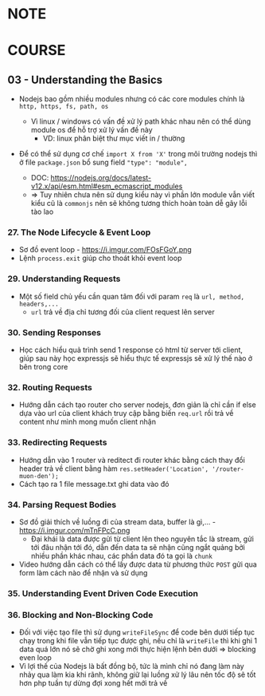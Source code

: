 # NOTE

# COURSE

## 03 - Understanding the Basics

- Nodejs bao gồm nhiều modules nhưng có các core modules chính là `http, https, fs, path, os`
  - Vì linux / windows có vấn đề xử lý path khác nhau nên có thể dùng module os để hỗ trợ xử lý vấn đề này
    - VD: linux phân biệt thư mục viết in / thường 

- Để có thể sử dụng cơ chế `import X from 'X'` trong môi trường nodejs thì ở file `package.json` bổ sung field `"type": "module",`
  - DOC: https://nodejs.org/docs/latest-v12.x/api/esm.html#esm_ecmascript_modules 
  - => Tuy nhiên chưa nên sử dụng kiểu này vì phần lớn module vẫn viết kiểu cũ là `commonjs` nên sẽ không tương thích hoàn toàn dễ gây lỗi tào lao

### 27. The Node Lifecycle & Event Loop

- Sơ đồ event loop - https://i.imgur.com/FOsFGoY.png
- Lệnh `process.exit` giúp cho thoát khỏi event loop

### 29. Understanding Requests

- Một số field chủ yếu cần quan tâm đối với param `req` là `url, method, headers,...`
  - `url` trả về địa chỉ tương đối của client request lên server

### 30. Sending Responses

- Học cách hiểu quả trình send 1 response có html từ server tới client, giúp sau này học expressjs sẽ hiểu thực tế expressjs sẽ xử lý thế nào ở bên trong core

### 32. Routing Requests

- Hướng dẫn cách tạo router cho server nodejs, đơn giản là chỉ cần if else dựa vào url của client khách truy cập bằng biến `req.url` rồi trả về content như mình mong muốn client nhận

### 33. Redirecting Requests

- Hướng dẫn vào 1 router và reditect đi router khác bằng cách thay đổi header trả về client bằng hàm `res.setHeader('Location', '/router-muon-den');`
- Cách tạo ra 1 file message.txt ghi data vào đó

### 34. Parsing Request Bodies 

- Sơ đồ giải thích về luồng đi của stream data, buffer là gì,... - https://i.imgur.com/mTnFPcC.png 
  - Đại khái là data được gửi từ client lên theo nguyên tắc là stream, gửi tới đâu nhận tới đó, dẫn đến data ta sẽ nhận cũng ngắt quảng bởi nhiều phần khác nhau, các phần data đó ta gọi là `chunk`
- Video hướng dẫn cách có thể lấy được data từ phương thức `POST` gửi qua form làm cách nào để nhận và sử dụng

### 35. Understanding Event Driven Code Execution

### 36. Blocking and Non-Blocking Code 

- Đối với việc tạo file thì sử dụng `writeFileSync` để code bên dưới tiếp tục chạy trong khi file vẫn tiếp tục được ghi, nếu chỉ là `writeFile` thì khi ghi 1 data quá lớn nó sẽ chờ ghi xong mới thực hiện lệnh bên dưới => blocking even loop
- Vì lợi thế của Nodejs là bất đồng bộ, tức là mình chỉ nó đang làm này nhảy qua làm kia khi rãnh, không giữ lại luồng xử lý lâu nên tốc độ sẽ tốt hơn php tuần tự dừng đợi xong hết mới trả về

